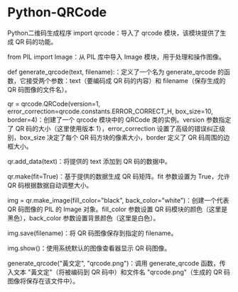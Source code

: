 # Python-QRCode
Python二维码生成程序
import qrcode：导入了 qrcode 模块，该模块提供了生成 QR 码的功能。

from PIL import Image：从 PIL 库中导入 Image 模块，用于处理和操作图像。

def generate_qrcode(text, filename):：定义了一个名为 generate_qrcode 的函数，它接受两个参数：text（要编码成 QR 码的内容）和 filename（保存生成的 QR 码图像的文件名）。

qr = qrcode.QRCode(version=1, error_correction=qrcode.constants.ERROR_CORRECT_H, box_size=10, border=4)：创建了一个 qrcode 模块中的 QRCode 类的实例。version 参数指定了 QR 码的大小（这里使用版本 1），error_correction 设置了高级的错误纠正级别，box_size 决定了每个 QR 码方块的像素大小，border 定义了 QR 码周围的边框大小。

qr.add_data(text)：将提供的 text 添加到 QR 码的数据中。

qr.make(fit=True)：基于提供的数据生成 QR 码矩阵。fit 参数设置为 True，允许 QR 码根据数据自动调整大小。

img = qr.make_image(fill_color="black", back_color="white")：创建一个代表 QR 码图像的 PIL 的 Image 对象。fill_color 参数设置 QR 码模块的颜色（这里是黑色），back_color 参数设置背景颜色（这里是白色）。

img.save(filename)：将 QR 码图像保存到指定的 filename。

img.show()：使用系统默认的图像查看器显示 QR 码图像。

generate_qrcode("黃文定", "qrcode.png")：调用 generate_qrcode 函数，传入文本 "黃文定"（将被编码到 QR 码中）和文件名 "qrcode.png"（生成的 QR 码图像将保存在该文件中）。
